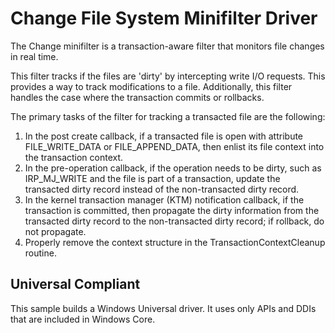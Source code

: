 Change File System Minifilter Driver
====================================

The Change minifilter is a transaction-aware filter that monitors file changes in real time.

This filter tracks if the files are 'dirty' by intercepting write I/O requests. This provides a way to track modifications to a file. Additionally, this filter handles the case where the transaction commits or rollbacks.

The primary tasks of the filter for tracking a transacted file are the following:

1.  In the post create callback, if a transacted file is open with attribute FILE\_WRITE\_DATA or FILE\_APPEND\_DATA, then enlist its file context into the transaction context.
2.  In the pre-operation callback, if the operation needs to be dirty, such as IRP\_MJ\_WRITE and the file is part of a transaction, update the transacted dirty record instead of the non-transacted dirty record.
3.  In the kernel transaction manager (KTM) notification callback, if the transaction is committed, then propagate the dirty information from the transacted dirty record to the non-transacted dirty record; if rollback, do not propagate.
4.  Properly remove the context structure in the TransactionContextCleanup routine.

## Universal Compliant
This sample builds a Windows Universal driver. It uses only APIs and DDIs that are included in Windows Core.

